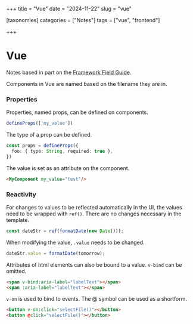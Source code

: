 +++
title = "Vue"
date = "2024-11-22"
slug = "vue"

[taxonomies]
categories = ["Notes"]
tags = ["vue", "frontend"]

+++

# Vue

Notes based in part on the [Framework Field Guide](https://playfulprogramming.com/collections/framework-field-guide-fundamentals).


Components in Vue are named based on the filename they are in.

### Properties

Properties, named props, can be defined on components.

```js
defineProps(['my_value'])
```

The type of a prop can be defined.

```ts
const props = defineProps({
  foo: { type: String, required: true },
})
```


The value is set as an attribute on the component.

```html
<MyComponent my_value="test"/>
```

### Reactivity

For changes to values to be reflected automatically in the UI, the values need to be wrapped with `ref()`. 
There are no changes necessary in the template.

```ts
const dateStr = ref(formatDate(new Date()));
```

When modifying the value, `.value` needs to be changed.

```ts
dateStr.value = formatDate(tomorrow);
```

Attributes of html elements can also be bound to a value. `v-bind` can be omitted.

```html
<span v-bind:aria-label="labelText"></span>
<span :aria-label="labelText"></span>
```

`v-on` is used to bind to events. The @ symbol can be used as a shortform.

```html
<button v-on:click="selectFile()"></button>
<button @click="selectFile()"></button>
```